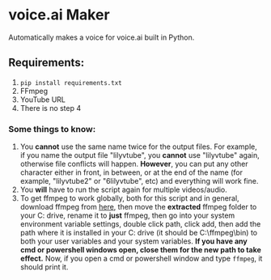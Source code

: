 # voice.ai Maker
Automatically makes a voice for voice.ai built in Python.

## Requirements:
1. `pip install requirements.txt`
2. FFmpeg
3. YouTube URL
4. There is no step 4

### Some things to know:
1. You **cannot** use the same name twice for the output files. For example, if you name the output file "lilyvtube", you **cannot** use "lilyvtube" again, otherwise file conflicts will happen. **However**, you can put any other character either in front, in between, or at the end of the name (for example, "lilyvtube2" or "6lilyvtube", etc) and everything will work fine.
2. You **will** have to run the script again for multiple videos/audio.
3. To get ffmpeg to work globally, both for this script and in general, download ffmpeg from [here](https://github.com/BtbN/FFmpeg-Builds/releases/download/latest/ffmpeg-master-latest-win64-gpl-shared.zip), then move the **extracted** ffmpeg folder to your C: drive, rename it to **just** ffmpeg, then go into your system environment variable settings, double click path, click add, then add the path where it is installed in your C: drive (it should be C:\ffmpeg\bin) to both your user variables and your system variables. **If you have any cmd or powershell windows open, close them for the new path to take effect.** Now, if you open a cmd or powershell window and type `ffmpeg`, it should print it.
